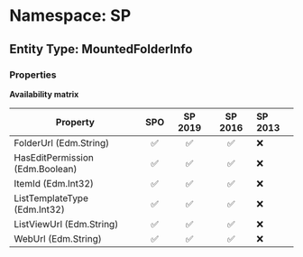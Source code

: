 # Namespace: SP

## Entity Type: MountedFolderInfo

### Properties

**Availability matrix**

Property | SPO | SP 2019 | SP 2016 | SP 2013
----------|:---:|:-------:|:-------:|:-------
FolderUrl (Edm.String) | ✅ | ✅ | ✅ | ❌
HasEditPermission (Edm.Boolean) | ✅ | ✅ | ✅ | ❌
ItemId (Edm.Int32) | ✅ | ✅ | ✅ | ❌
ListTemplateType (Edm.Int32) | ✅ | ✅ | ✅ | ❌
ListViewUrl (Edm.String) | ✅ | ✅ | ✅ | ❌
WebUrl (Edm.String) | ✅ | ✅ | ✅ | ❌